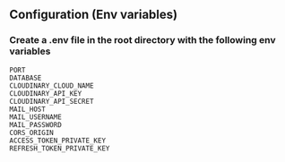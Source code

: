 ## Configuration (Env variables)
### Create a .env file in the root directory with the following env variables
```
PORT
DATABASE
CLOUDINARY_CLOUD_NAME
CLOUDINARY_API_KEY
CLOUDINARY_API_SECRET
MAIL_HOST
MAIL_USERNAME
MAIL_PASSWORD
CORS_ORIGIN
ACCESS_TOKEN_PRIVATE_KEY
REFRESH_TOKEN_PRIVATE_KEY
```